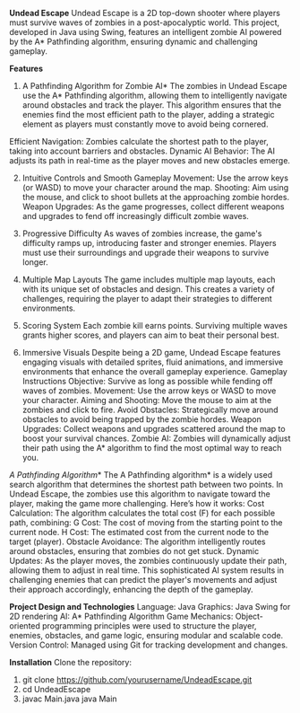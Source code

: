 **Undead Escape**
Undead Escape is a 2D top-down shooter where players must survive waves of zombies in a post-apocalyptic world. This project, developed in Java using Swing, features an intelligent zombie AI powered by the A* Pathfinding algorithm, ensuring dynamic and challenging gameplay.

**Features**
1. A Pathfinding Algorithm for Zombie AI*
The zombies in Undead Escape use the A* Pathfinding algorithm, allowing them to intelligently navigate around obstacles and track the player. This algorithm ensures that the enemies find the most efficient path to the player, adding a strategic element as players must constantly move to avoid being cornered.

Efficient Navigation: Zombies calculate the shortest path to the player, taking into account barriers and obstacles.
Dynamic AI Behavior: The AI adjusts its path in real-time as the player moves and new obstacles emerge.

2. Intuitive Controls and Smooth Gameplay
Movement: Use the arrow keys (or WASD) to move your character around the map.
Shooting: Aim using the mouse, and click to shoot bullets at the approaching zombie hordes.
Weapon Upgrades: As the game progresses, collect different weapons and upgrades to fend off increasingly difficult zombie waves.

4. Progressive Difficulty
As waves of zombies increase, the game's difficulty ramps up, introducing faster and stronger enemies.
Players must use their surroundings and upgrade their weapons to survive longer.

6. Multiple Map Layouts
The game includes multiple map layouts, each with its unique set of obstacles and design. This creates a variety of challenges, requiring the player to adapt their strategies to different environments.

8. Scoring System
Each zombie kill earns points. Surviving multiple waves grants higher scores, and players can aim to beat their personal best.

10. Immersive Visuals
Despite being a 2D game, Undead Escape features engaging visuals with detailed sprites, fluid animations, and immersive environments that enhance the overall gameplay experience.
Gameplay Instructions
Objective: Survive as long as possible while fending off waves of zombies.
Movement: Use the arrow keys or WASD to move your character.
Aiming and Shooting: Move the mouse to aim at the zombies and click to fire.
Avoid Obstacles: Strategically move around obstacles to avoid being trapped by the zombie hordes.
Weapon Upgrades: Collect weapons and upgrades scattered around the map to boost your survival chances.
Zombie AI: Zombies will dynamically adjust their path using the A* algorithm to find the most optimal way to reach you.

**A* Pathfinding Algorithm**
The A Pathfinding algorithm* is a widely used search algorithm that determines the shortest path between two points. In Undead Escape, the zombies use this algorithm to navigate toward the player, making the game more challenging. Here’s how it works:
Cost Calculation: The algorithm calculates the total cost (F) for each possible path, combining:
G Cost: The cost of moving from the starting point to the current node.
H Cost: The estimated cost from the current node to the target (player).
Obstacle Avoidance: The algorithm intelligently routes around obstacles, ensuring that zombies do not get stuck.
Dynamic Updates: As the player moves, the zombies continuously update their path, allowing them to adjust in real time.
This sophisticated AI system results in challenging enemies that can predict the player's movements and adjust their approach accordingly, enhancing the depth of the gameplay.

**Project Design and Technologies**
Language: Java
Graphics: Java Swing for 2D rendering
AI: A* Pathfinding Algorithm
Game Mechanics: Object-oriented programming principles were used to structure the player, enemies, obstacles, and game logic, ensuring modular and scalable code.
Version Control: Managed using Git for tracking development and changes.

**Installation**
Clone the repository:
1. git clone https://github.com/yourusername/UndeadEscape.git
2. cd UndeadEscape
3. javac Main.java
java Main
